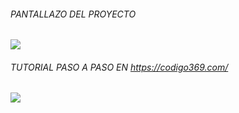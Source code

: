 ###### PANTALLAZO DEL PROYECTO
![](https://i.ibb.co/4tvrtKc/yytu.png)
###### TUTORIAL PASO A PASO EN https://codigo369.com/
![](https://i.ibb.co/McmqWcv/erwe345.png)

